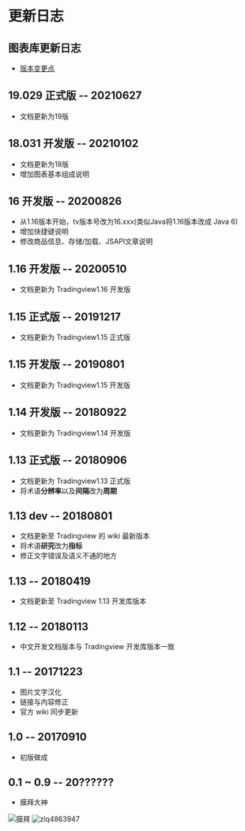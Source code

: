 # 更新日志

## 图表库更新日志

- [版本变更点](book/Breaking-changes.md)

## 19.029 正式版 -- 20210627

- 文档更新为19版

## 18.031 开发版 -- 20210102

- 文档更新为18版
- 增加图表基本组成说明

## 16 开发版 -- 20200826

- 从1.16版本开始，tv版本号改为16.xxx(类似Java将1.16版本改成 Java 6)
- 增加快捷键说明
- 修改商品信息、存储/加载、JSAPI文章说明

## 1.16 开发版 -- 20200510

- 文档更新为 Tradingview1.16 开发版

## 1.15 正式版 -- 20191217

- 文档更新为 Tradingview1.15 正式版

## 1.15 开发版 -- 20190801

- 文档更新为 Tradingview1.15 开发版

## 1.14 开发版 -- 20180922

- 文档更新为 Tradingview1.14 开发版

## 1.13 正式版 -- 20180906

- 文档更新为 Tradingview1.13 正式版
- 将术语**分辨率**以及**间隔**改为**周期**

## 1.13 dev -- 20180801

- 文档更新至 Tradingview 的 wiki 最新版本
- 将术语**研究**改为**指标**
- 修正文字错误及语义不通的地方

## 1.13 -- 20180419

- 文档更新至 Tradingview 1.13 开发库版本

## 1.12 -- 20180113

- 中文开发文档版本与 Tradingview 开发库版本一致

## 1.1 -- 20171223

- 图片文字汉化
- 链接与内容修正
- 官方 wiki 同步更新

## 1.0 -- 20170910

- 初版做成

## 0.1 ~ 0.9 -- 20??????

- 膜拜大神

![膜拜](images/muobai.gif)
![zlq4863947](images/zlq4863947.jpg)

<!--stackedit_data:
eyJoaXN0b3J5IjpbMTE0MDI0MDk2MF19
-->
